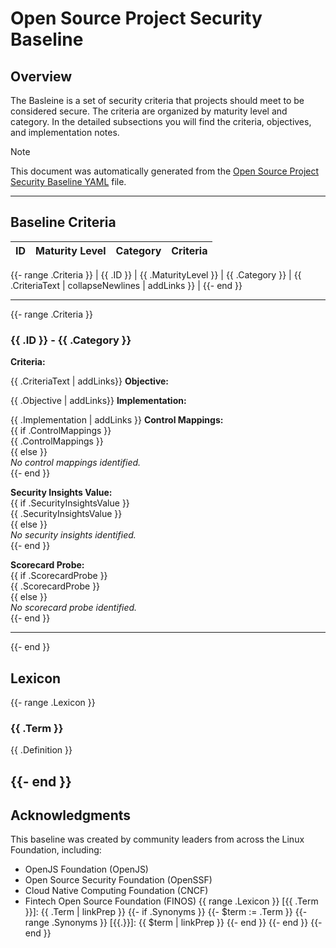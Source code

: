# Open Source Project Security Baseline

## Overview

The Basleine is a set of security criteria that projects should meet to be considered secure. The criteria are organized by maturity level and category. In the detailed subsections you will find the criteria, objectives, and implementation notes.

> [!NOTE]
> This document was automatically generated from the [Open Source Project Security Baseline YAML](https://github.com/ossf/security-baselines/blob/main/baselines/ossf-security-baseline.yaml) file.

---

## Baseline Criteria

| ID  | Maturity Level | Category | Criteria |
| --- | -------------- | -------- | -------- |

{{- range .Criteria }}
| {{ .ID }} | {{ .MaturityLevel }} | {{ .Category }} | {{ .CriteriaText | collapseNewlines | addLinks }} |
{{- end }}

---

{{- range .Criteria }}

### {{ .ID }} - {{ .Category }}

**Criteria:**

{{ .CriteriaText | addLinks}}
**Objective:**

{{ .Objective | addLinks}}
**Implementation:**

{{ .Implementation | addLinks }}
**Control Mappings:**  
{{ if .ControlMappings }}  
{{ .ControlMappings }}  
{{ else }}  
_No control mappings identified._  
{{- end }}

**Security Insights Value:**  
{{ if .SecurityInsightsValue }}  
{{ .SecurityInsightsValue }}  
{{ else }}  
_No security insights identified._  
{{- end }}

**Scorecard Probe:**  
{{ if .ScorecardProbe }}  
{{ .ScorecardProbe }}  
{{ else }}  
_No scorecard probe identified._  
{{- end }}

---

{{- end }}

## Lexicon

{{- range .Lexicon }}
### {{ .Term }}

{{ .Definition }}

{{- end }}
---

## Acknowledgments

This baseline was created by community leaders from across the Linux Foundation, including:

- OpenJS Foundation (OpenJS)
- Open Source Security Foundation (OpenSSF)
- Cloud Native Computing Foundation (CNCF)
- Fintech Open Source Foundation (FINOS)
{{ range .Lexicon }}
[{{ .Term }}]: {{ .Term | linkPrep }}
{{- if .Synonyms }}
{{- $term := .Term }}
{{- range .Synonyms }}
[{{.}}]: {{ $term | linkPrep }}
{{- end }}
{{- end }}
{{- end }}
